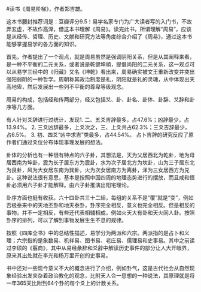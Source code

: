 #读书《周易阶梯》，作者郑吉雄。

这本书腰封推荐词是：豆瓣评分9.5！易学名家专门为广大读者写的入门书，不故弄玄虚，不故作高深，借这本书理解《周易》。读完此书，所谓理解“周易”，应该是从经传、哲理、历史、文献和研究方法等角度综合介绍了《周易》，通过这本书能够掌握易学的各方面的知识。

首先，作者提出了一个观点，就是周易虽然是强调阴阳关系，但是从其阐释来看，是一种不平衡的二元关系，或者说是乾健坤順，提倡尚阳的二元关系，这一观点可以从易学三经中的《归藏》又名《坤乾》看出来，周易确实被文王重新改变并突出强阳弱阴的一种哲学。周朝称其政治制度是礼，阴阳就是礼的灵魂，从中体现出天高地卑，然后发展出一些列不平衡的尊卑等级观念。

周易的构成，包括经和传两部分，经又包括爻、卦、卦名、卦体、卦辞、爻辞和卦序等几方面。

有人针对爻辞进行过统计，发现1. 二、五爻吉辞最多，占47.6%；凶辞最少，占13.94%。 2. 三爻凶辞最多，上爻次之，三、上爻共占62.3%；三爻吉辞最少，占6.5%。 3. 初、四爻“凶中求吉”类最多，占44.54%。 占卜吉辞的研究反应了原作者们通过爻位分布体现事理发展的想法。

卦体的分析也有一种很有特点的六子卦，其想法是，天为父居西北为乾卦，地为母居西南为坤卦，震为长子居东方为震卦，水为次子居北方为坎卦，山为三子居东北为艮卦，风为大女居东南为巽卦，火为次女居南方为离卦，泽为三女居西方为兑卦。这种说法很有意思，基本是按照中国四周的地理态势进行的摆放，而且咸和恒卦必须用六子卦才能解释。由六子卦推演出阳宅理论。

卦序方面也挺有收获。六十四卦共三十二組，每组的关系不是“覆”就是“变”，例如否极泰来中的天地丕卦和地天泰卦，卦序完全相反，意义也完全相反。但是相反的事物，并不一定相反，有些还代表相辅相成，例如火天大有卦和天火同人卦。按照卦序的排列，可以了解到事物发展生生不息的规律。

按照《四库全书》中的总结性描述，易学分为两派和六宗。两派指的是占卜和义理；六宗指的是象数易、机祥易、图书易、老庄易、儒理易和史事易。其中之前读过李硕的《翦商》，其中从易经彖辞和爻辞中解读历史事件的部分让人大开眼界，原来其出处就在李光和杨万里开创的史事易。

书中还对一些现今意义不大的概念进行了介绍，例如卦气，这是古代社会从自然现象经验出发夹杂着政治教化的观念，比附天人合一思想的一种说法，其原理就是将一年365天比附到64个卦的每个爻上的计数关系。